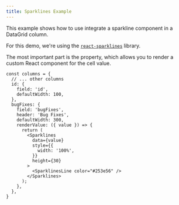 ```yaml
---
title: Sparklines Example
---
```


This example shows how to use integrate a sparkline component in a DataGrid column.

For this demo, we're using the [`react-sparklines`](https://www.npmjs.com/package/react-sparklines)  library.

The most important part is the <PropLink name="columns.renderValue" /> property, which allows you to render a custom React component for the cell value.

```tsx {11-23} title="Using column.renderValue to render a sparkline"
const columns = {
  // ... other columns
  id: {
    field: 'id',
    defaultWidth: 100,
  },
  bugFixes: {
    field: 'bugFixes',
    header: 'Bug Fixes',
    defaultWidth: 300,
    renderValue: ({ value }) => {
      return (
        <Sparklines
          data={value}
          style={{
            width: '100%',
          }}
          height={30}
        >
          <SparklinesLine color="#253e56" />
        </Sparklines>
      );
    },
  },
}
```


<Sandpack size="md" viewMode="preview" deps="react-sparklines" title="Using a sparkline component">

```tsx file="./using-sparklines-example.page.tsx"

```

</Sandpack>
